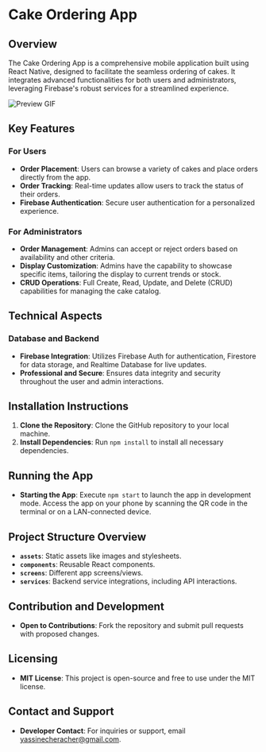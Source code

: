 

# Cake Ordering App



## Overview
The Cake Ordering App is a comprehensive mobile application built using React Native, designed to facilitate the seamless ordering of cakes. It integrates advanced functionalities for both users and administrators, leveraging Firebase's robust services for a streamlined experience.

![Preview GIF](https://s13.gifyu.com/images/SjQVj.gif)

## Key Features

### For Users
- **Order Placement**: Users can browse a variety of cakes and place orders directly from the app.
- **Order Tracking**: Real-time updates allow users to track the status of their orders.
- **Firebase Authentication**: Secure user authentication for a personalized experience.

### For Administrators
- **Order Management**: Admins can accept or reject orders based on availability and other criteria.
- **Display Customization**: Admins have the capability to showcase specific items, tailoring the display to current trends or stock.
- **CRUD Operations**: Full Create, Read, Update, and Delete (CRUD) capabilities for managing the cake catalog.

## Technical Aspects

### Database and Backend
- **Firebase Integration**: Utilizes Firebase Auth for authentication, Firestore for data storage, and Realtime Database for live updates.
- **Professional and Secure**: Ensures data integrity and security throughout the user and admin interactions.

## Installation Instructions

1. **Clone the Repository**: Clone the GitHub repository to your local machine.
2. **Install Dependencies**: Run `npm install` to install all necessary dependencies.

## Running the App

- **Starting the App**: Execute `npm start` to launch the app in development mode. Access the app on your phone by scanning the QR code in the terminal or on a LAN-connected device.

## Project Structure Overview

- **`assets`**: Static assets like images and stylesheets.
- **`components`**: Reusable React components.
- **`screens`**: Different app screens/views.
- **`services`**: Backend service integrations, including API interactions.

## Contribution and Development

- **Open to Contributions**: Fork the repository and submit pull requests with proposed changes.

## Licensing

- **MIT License**: This project is open-source and free to use under the MIT license.

## Contact and Support

- **Developer Contact**: For inquiries or support, email yassinecheracher@gmail.com.
